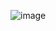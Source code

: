 ![image](https://user-images.githubusercontent.com/63789702/187475427-e8b9da18-b867-4448-b48b-374d6f2744e9.png)
